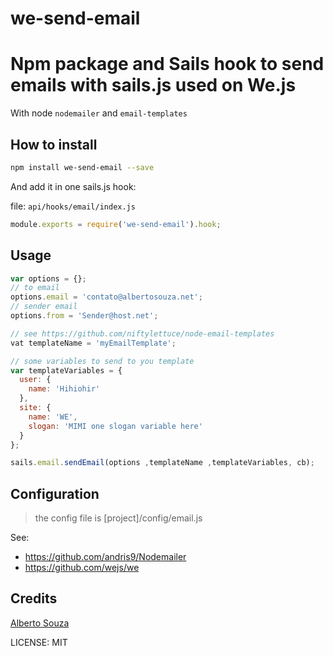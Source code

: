 # we-send-email

Npm package and Sails hook to send emails with sails.js used on We.js
===========================

With node ```nodemailer``` and ```email-templates```

## How to install

```sh
npm install we-send-email --save
```

And add it in one sails.js hook:

file: ```api/hooks/email/index.js```

```js
module.exports = require('we-send-email').hook;
```

## Usage

```js
var options = {};
// to email
options.email = 'contato@albertosouza.net';
// sender email
options.from = 'Sender@host.net';

// see https://github.com/niftylettuce/node-email-templates
vat templateName = 'myEmailTemplate';

// some variables to send to you template
var templateVariables = {
  user: {
    name: 'Hihiohir'
  },
  site: {
    name: 'WE',
    slogan: 'MIMI one slogan variable here'
  }
};

sails.email.sendEmail(options ,templateName ,templateVariables, cb);

```

## Configuration

> the config file is [project]/config/email.js

See:

* https://github.com/andris9/Nodemailer
* https://github.com/wejs/we

## Credits
[Alberto Souza](https://github.com/albertosouza/)

LICENSE: MIT
